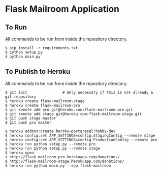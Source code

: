 # Flask Mailroom Application

## To Run

All commands to be run from inside the repository directory.
```
$ pip install -r requirements.txt
$ python setup.py
$ python main.py
```

## To Publish to Heroku

All commands to be run from inside the repository directory.
```
$ git init                # Only necessary if this is not already a git repository
$ heroku create flask-mailroom-stage
$ heroku create flask-mailroom-pro
$ git remote add pro git@heroku.com:flask-mailroom-pro.git
$ git remote add stage git@heroku.com:flask-mailroom-stage.git
$ git push stage master
$ git push pro master

$ heroku addons:create heroku-postgresql:hobby-dev
$ heroku config:set APP_SETTINGS=config.StagingConfig --remote stage
$ heroku config:set APP_SETTINGS=config.ProductionConfig --remote pro
$ heroku run python setup.py --remote pro
$ heroku run python setup.py --remote stage
$ heroku open
$ http://flask-mailroom-pro.herokuapp.com/donations/
$ http://flask-mailroom-stage.herokuapp.com/donations/
$ heroku run python main.py --app flask-mailroom

```
